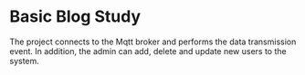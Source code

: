 # Basic Blog Study 

 The project connects to the Mqtt broker and performs the data transmission event.
 In addition, the admin can add, delete and update new users to the system.
